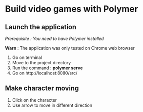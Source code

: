 # Build video games with Polymer

## Launch the application
*Prerequisite : You need to have Polymer installed*

**Warn** : The application was only tested on Chrome web browser

1. Go on terminal
2. Move to the project directory
3. Run the command : **polymer serve**
4. Go on http://localhost:8080/src/ 

## Make character moving
1. Click on the character
2. Use arrow to move in different direction